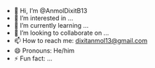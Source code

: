 - 👋 Hi, I’m @AnmolDixitB13
- 👀 I’m interested in ...
- 🌱 I’m currently learning ...
- 💞️ I’m looking to collaborate on ...
- 📫 How to reach me: dixitanmol13@gmail.com
- 😄 Pronouns: He/him
- ⚡ Fun fact: ...

<!---
AnmolDixitB13/AnmolDixitB13 is a ✨ special ✨ repository because its `README.md` (this file) appears on your GitHub profile.
You can click the Preview link to take a look at your changes.
--->
